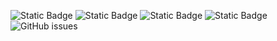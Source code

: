 ![Static Badge](https://img.shields.io/badge/blacklists-60-000000) ![Static Badge](https://img.shields.io/badge/blacklisted-2782141-cc0000) ![Static Badge](https://img.shields.io/badge/whitelisted-2245-00CC00) ![Static Badge](https://img.shields.io/badge/streaming_blacklist-28107-000000) ![GitHub issues](https://img.shields.io/github/issues/fabriziosalmi/blacklists)
